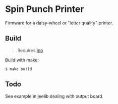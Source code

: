 Spin Punch Printer
==================

Firmware for a daisy-wheel or "letter quality" printer.

Build
-----

> Requires [ino](http://inotool.org/)

Build with make:

```
$ make build
```

Todo
----

See example in jeelib dealing with output board.

